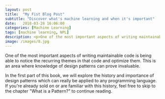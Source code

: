 ```yaml
---
layout: post
title:  "My Fist Blog Post"
subtitle: "Discover what's machine learning and when it's important"
date:   2018-03-28 16:06:00
categories: [Machine Learning]
tags: [machine learning, NPL]
description: <p>One of the most important aspects of writing maintainable code is being able to notice the recurring themes in that code and optimize them. This is an area where knowledge of design patterns can prove invaluable.</p><p>In the first part of this book, we will explore the history and importance of design patterns which can really be applied to any programming language. If you're already sold on or are familiar with this history, feel free to skip to the chapter "What is a Pattern?" to continue reading.</p>
image: /images/8.jpg
---
```


One of the most important aspects of writing maintainable code is being able to notice the recurring themes in that code and optimize them. This is an area where knowledge of design patterns can prove invaluable.

In the first part of this book, we will explore the history and importance of design patterns which can really be applied to any programming language. If you're already sold on or are familiar with this history, feel free to skip to the chapter "What is a Pattern?" to continue reading.